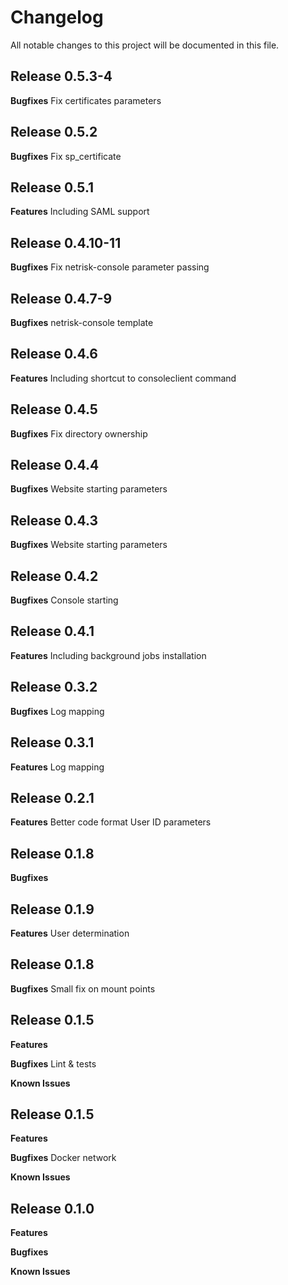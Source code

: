 # Changelog

All notable changes to this project will be documented in this file.

## Release 0.5.3-4

**Bugfixes**
Fix certificates parameters

## Release 0.5.2

**Bugfixes**
Fix sp_certificate

## Release 0.5.1

**Features**
Including SAML support

## Release 0.4.10-11

**Bugfixes**
Fix netrisk-console parameter passing

## Release 0.4.7-9

**Bugfixes**
netrisk-console template

## Release 0.4.6

**Features**
Including shortcut to consoleclient command

## Release 0.4.5

**Bugfixes**
Fix directory ownership

## Release 0.4.4

**Bugfixes**
Website starting parameters

## Release 0.4.3

**Bugfixes**
Website starting parameters


## Release 0.4.2

**Bugfixes**
Console starting 


## Release 0.4.1

**Features**
Including background jobs installation


## Release 0.3.2

**Bugfixes**
Log mapping

## Release 0.3.1

**Features**
Log mapping


## Release 0.2.1

**Features**
Better code format
User ID parameters

## Release 0.1.8

**Bugfixes**

## Release 0.1.9

**Features**
User determination

## Release 0.1.8

**Bugfixes**
Small fix on mount points


## Release 0.1.5

**Features**

**Bugfixes**
Lint & tests

**Known Issues**

## Release 0.1.5

**Features**

**Bugfixes**
Docker network

**Known Issues**


## Release 0.1.0

**Features**

**Bugfixes**

**Known Issues**
